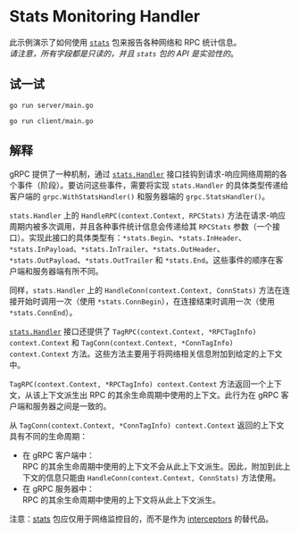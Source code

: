 # Stats Monitoring Handler

此示例演示了如何使用 [`stats`](https://pkg.go.dev/google.golang.org/grpc/stats) 包来报告各种网络和 RPC 统计信息。  
_请注意，所有字段都是只读的，并且 `stats` 包的 API 是实验性的_。

## 试一试

```
go run server/main.go
```

```
go run client/main.go
```

## 解释

gRPC 提供了一种机制，通过 [`stats.Handler`](https://pkg.go.dev/google.golang.org/grpc/stats#Handler) 接口挂钩到请求-响应网络周期的各个事件（阶段）。要访问这些事件，需要将实现 `stats.Handler` 的具体类型传递给客户端的 `grpc.WithStatsHandler()` 和服务器端的 `grpc.StatsHandler()`。

`stats.Handler` 上的 `HandleRPC(context.Context, RPCStats)` 方法在请求-响应周期内被多次调用，并且各种事件统计信息会传递给其 `RPCStats` 参数（一个接口）。实现此接口的具体类型有：`*stats.Begin`、`*stats.InHeader`、`*stats.InPayload`、`*stats.InTrailer`、`*stats.OutHeader`、`*stats.OutPayload`、`*stats.OutTrailer` 和 `*stats.End`。这些事件的顺序在客户端和服务器端有所不同。

同样，`stats.Handler` 上的 `HandleConn(context.Context, ConnStats)` 方法在连接开始时调用一次（使用 `*stats.ConnBegin`），在连接结束时调用一次（使用 `*stats.ConnEnd`）。

[`stats.Handler`](https://pkg.go.dev/google.golang.org/grpc/stats#Handler) 接口还提供了 `TagRPC(context.Context, *RPCTagInfo) context.Context` 和 `TagConn(context.Context, *ConnTagInfo) context.Context` 方法。这些方法主要用于将网络相关信息附加到给定的上下文中。

`TagRPC(context.Context, *RPCTagInfo) context.Context` 方法返回一个上下文，从该上下文派生出 RPC 的其余生命周期中使用的上下文。此行为在 gRPC 客户端和服务器之间是一致的。

从 `TagConn(context.Context, *ConnTagInfo) context.Context` 返回的上下文具有不同的生命周期：

- 在 gRPC 客户端中：  
  RPC 的其余生命周期中使用的上下文不会从此上下文派生。因此，附加到此上下文的信息只能由 `HandleConn(context.Context, ConnStats)` 方法使用。
- 在 gRPC 服务器中：  
  RPC 的其余生命周期中使用的上下文将从此上下文派生。

注意：[stats](https://pkg.go.dev/google.golang.org/grpc/stats) 包应仅用于网络监控目的，而不是作为 [interceptors](https://github.com/grpc/grpc-go/blob/master/examples/features/interceptor) 的替代品。

